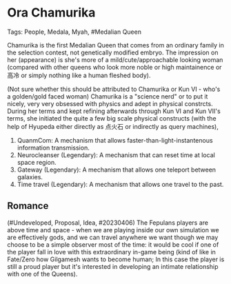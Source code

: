 # Ora Chamurika

Tags: People, Medala, Myah, #Medalian Queen

Chamurika is the first Medalian Queen that comes from an ordinary family in the selection contest, not genetically modified embryo. The impression on her (appearance) is she's more of a mild/cute/approachable looking woman (compared with other queens who look more noble or high maintainence or 高冷 or simply nothing like a human fleshed body).

(Not sure whether this should be attributed to Chamurika or Kun VI - who's a golden/gold faced woman) Chamurika is a "science nerd" or to put it nicely, very very obsessed with physics and adept in physical constrcts. During her terms and kept refining afterwards through Kun VI and Kun VII's terms, she initiated the quite a few big scale physical constructs (with the help of Hyupeda either directly as 点火石 or indirectly as query machines), 

1. QuanmCom: A mechanism that allows faster-than-light-instantenous information transmission.
2. Neurocleanser (Legendary): A mechanism that can reset time at local space region.
3. Gateway (Legendary): A mechanism that allows one teleport between galaxies.
4. Time travel (Legendary): A mechanism that allows one travel to the past.

## Romance

(#Undeveloped, Proposal, Idea, #20230406) The Fepulans players are above time and space - when we are playing inside our own simulation we are effectively gods, and we can travel anywhere we want though we may choose to be a simple observer most of the time: it would be cool if one of the player fall in love with this extraordinary in-game being (kind of like in Fate/Zero how Gilgamesh wants to become human; In this case the player is still a proud player but it's interested in developing an intimate relationship with one of the Queens).